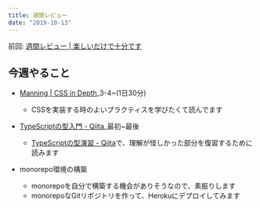 ```yaml
---
title: 週間レビュー
date: "2019-10-13"
---
```


前回: [週間レビュー | 楽しいだけで十分です](https://yinm.info/20191006/)

## 今週やること

- [Manning | CSS in Depth](https://www.manning.com/books/css-in-depth)_3-4~(1日30分)
  - CSSを実装する時のよいプラクティスを学びたくて読んでます

- [TypeScriptの型入門 - Qiita](https://qiita.com/uhyo/items/e2fdef2d3236b9bfe74a)_最初~最後
  - [TypeScriptの型演習 - Qiita](https://qiita.com/uhyo/items/e4f54ef3b87afdd65546)で、理解が怪しかった部分を復習するために読みます

- monorepo環境の構築
  - monorepoを自分で構築する機会がありそうなので、素振りします
  - monorepoなGitリポジトリを作って、Herokuにデプロイしてみます


